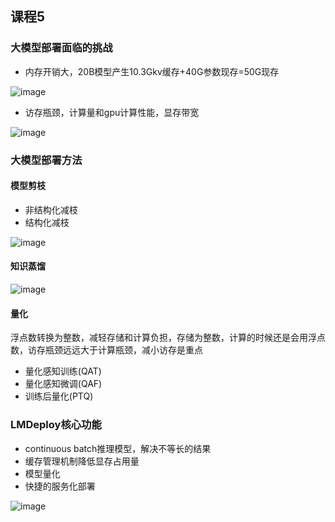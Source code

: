 ## 课程5

### 大模型部署面临的挑战
- 内存开销大，20B模型产生10.3Gkv缓存+40G参数现存=50G现存

![image](https://github.com/tangyanlin/llm_notes/assets/2775580/29fac131-a838-4194-bd66-be071bab4646)

- 访存瓶颈，计算量和gpu计算性能，显存带宽
  
![image](https://github.com/tangyanlin/llm_notes/assets/2775580/195f8336-e7dd-4b95-8145-ff7261519d59)

### 大模型部署方法

#### 模型剪枝
- 非结构化减枝
- 结构化减枝
  
![image](https://github.com/tangyanlin/llm_notes/assets/2775580/50cda6d5-be24-4958-b052-aca5677bbf51)

#### 知识蒸馏

![image](https://github.com/tangyanlin/llm_notes/assets/2775580/48e77df3-0596-47d4-a1cd-ec20e5a56a08)

#### 量化
浮点数转换为整数，减轻存储和计算负担，存储为整数，计算的时候还是会用浮点数，访存瓶颈远远大于计算瓶颈，减小访存是重点
- 量化感知训练(QAT)
- 量化感知微调(QAF)
- 训练后量化(PTQ)

### LMDeploy核心功能
- continuous batch推理模型，解决不等长的结果
- 缓存管理机制降低显存占用量
- 模型量化
- 快捷的服务化部署
  
![image](https://github.com/tangyanlin/llm_notes/assets/2775580/77d9b1bc-0969-4a29-8e4e-7e5b4c6f71c4)

